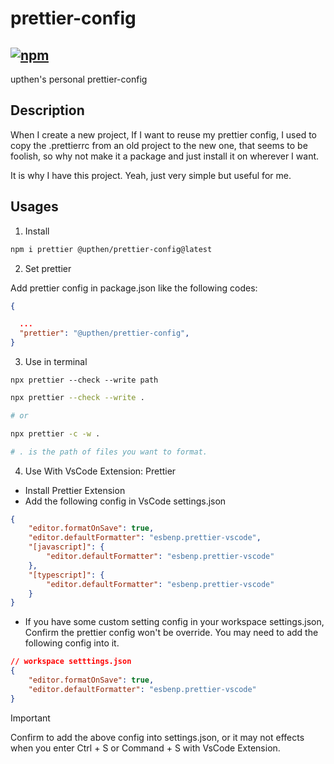 # prettier-config

## [![npm](https://img.shields.io/npm/v/@upthen/prettier-config?color=444&label=)](https://www.npmjs.com/package/@upthen/prettier-config)

upthen's personal prettier-config

## Description

When I create a new project, If I want to reuse my prettier config, I used to copy the .prettierrc from an old
project to the new one, that seems to be foolish, so why not make it a package and just install it on wherever
I want.

It is why I have this project. Yeah, just very simple but useful for me.

## Usages

1. Install

```bash
npm i prettier @upthen/prettier-config@latest
```

2. Set prettier

Add prettier config in package.json like the following codes:

```json
{

  ...
  "prettier": "@upthen/prettier-config",
}

```

3. Use in terminal

`npx prettier --check --write path`

```bash
npx prettier --check --write .

# or

npx prettier -c -w .

# . is the path of files you want to format.

```

4. Use With VsCode Extension: Prettier

- Install Prettier Extension
- Add the following config in VsCode settings.json

```json
{
	"editor.formatOnSave": true,
	"editor.defaultFormatter": "esbenp.prettier-vscode",
	"[javascript]": {
		"editor.defaultFormatter": "esbenp.prettier-vscode"
	},
	"[typescript]": {
		"editor.defaultFormatter": "esbenp.prettier-vscode"
	}
}
```

- If you have some custom setting config in your workspace settings.json, Confirm the prettier config won't be override. You may need to add the following config into it.

```json
// workspace setttings.json
{
	"editor.formatOnSave": true,
	"editor.defaultFormatter": "esbenp.prettier-vscode"
}
```

> [!IMPORTANT]
> Confirm to add the above config into settings.json, or it may not effects when you enter Ctrl + S or Command + S with VsCode Extension.
